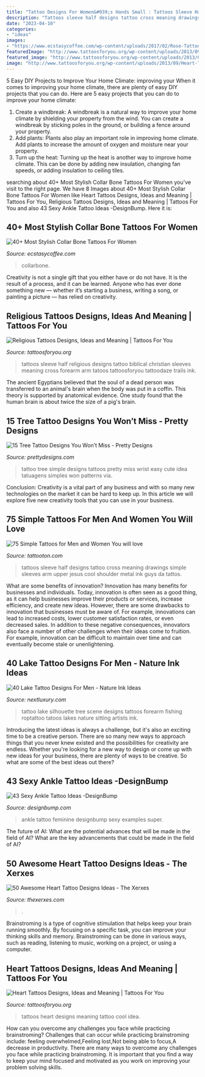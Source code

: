 ```yaml
---
title: "Tattoo Designs For Women&#039;s Hands Small : Tattoos Sleeve Half Designs Tattoo Cross Meaning Drawings Simple Sleeves Arm Upper Jesus Cool Shoulder Metal Ink Guys Da Tattos"
description: "Tattoos sleeve half designs tattoo cross meaning drawings simple sleeves arm upper jesus cool shoulder metal ink guys da tattos"
date: "2023-04-10"
categories:
- "ideas"
images:
- "https://www.ecstasycoffee.com/wp-content/uploads/2017/02/Rose-Tattoo-Ideas-On-Collarbone-For-Girls.jpg"
featuredImage: "http://www.tattoosforyou.org/wp-content/uploads/2013/09/Heart-Tattoos-For-Women-767x1024.jpg"
featured_image: "http://www.tattoosforyou.org/wp-content/uploads/2013/09/Pictures-of-Religious-Tattoos.jpg"
image: "http://www.tattoosforyou.org/wp-content/uploads/2013/09/Heart-Tattoos-For-Women-767x1024.jpg"
---
```



5 Easy DIY Projects to Improve Your Home Climate: improving your
When it comes to improving your home climate, there are plenty of easy DIY projects that you can do. Here are 5 easy projects that you can do to improve your home climate: 
1. Create a windbreak: A windbreak is a natural way to improve your home climate by shielding your property from the wind. You can create a windbreak by sticking poles in the ground, or building a fence around your property. 
2. Add plants: Plants also play an important role in improving home climate. Add plants to increase the amount of oxygen and moisture near your property. 
3. Turn up the heat: Turning up the heat is another way to improve home climate. This can be done by adding new insulation, changing fan speeds, or adding insulation to ceiling tiles. 

	

		
searching about 40+ Most Stylish Collar Bone Tattoos For Women you've visit to the right page. We have 8 Images about 40+ Most Stylish Collar Bone Tattoos For Women like Heart Tattoos Designs, Ideas and Meaning | Tattoos For You, Religious Tattoos Designs, Ideas and Meaning | Tattoos For You and also 43 Sexy Ankle Tattoo Ideas -DesignBump. Here it is:
		
    
## 40+ Most Stylish Collar Bone Tattoos For Women

<img loading=lazy src="https://www.ecstasycoffee.com/wp-content/uploads/2017/02/Rose-Tattoo-Ideas-On-Collarbone-For-Girls.jpg" onerror="this.onerror=null;this.src='https://tse1.mm.bing.net/th?id=OIP.5lhf78vEyYuLKdf_dtWsigAAAA&amp;pid=15.1';" alt="40+ Most Stylish Collar Bone Tattoos For Women">

_Source: ecstasycoffee.com_

>collarbone. 

	

Creativity is not a single gift that you either have or do not have. It is the result of a process, and it can be learned. Anyone who has ever done something new — whether it’s starting a business, writing a song, or painting a picture — has relied on creativity.

    
## Religious Tattoos Designs, Ideas And Meaning | Tattoos For You

<img loading=lazy src="http://www.tattoosforyou.org/wp-content/uploads/2013/09/Pictures-of-Religious-Tattoos.jpg" onerror="this.onerror=null;this.src='https://tse1.mm.bing.net/th?id=OIP.7zVzKlnOgw2M28hXrsA2OQHaJ3&amp;pid=15.1';" alt="Religious Tattoos Designs, Ideas and Meaning | Tattoos For You">

_Source: tattoosforyou.org_

>tattoos sleeve half religious designs tattoo biblical christian sleeves meaning cross forearm arm tatoos tattoosforyou tattoodaze trails ink. 

	

The ancient Egyptians believed that the soul of a dead person was transferred to an animal's brain when the body was put in a coffin. This theory is supported by anatomical evidence. One study found that the human brain is about twice the size of a pig's brain.

    
## 15 Tree Tattoo Designs You Won’t Miss - Pretty Designs

<img loading=lazy src="http://www.prettydesigns.com/wp-content/uploads/2014/12/Simple-Tree-Tattoo.jpg" onerror="this.onerror=null;this.src='https://tse4.mm.bing.net/th?id=OIP.L2rQ_wHFlGn_ggUsYxYuCAHaHa&amp;pid=15.1';" alt="15 Tree Tattoo Designs You Won’t Miss - Pretty Designs">

_Source: prettydesigns.com_

>tattoo tree simple designs tattoos pretty miss wrist easy cute idea tatuagens simples won patterns via. 

	

Conclusion:
Creativity is a vital part of any business and with so many new technologies on the market it can be hard to keep up. In this article we will explore five new creativity tools that you can use in your business.

    
## 75 Simple Tattoos For Men And Women You Will Love

<img loading=lazy src="https://tattooton.com/wp-content/uploads/2016/02/tattoos-for-men-and-women.31.jpg" onerror="this.onerror=null;this.src='https://tse1.mm.bing.net/th?id=OIP.mbHUlCXfp8zp_JzIdBKJ1wHaJ4&amp;pid=15.1';" alt="75 Simple Tattoos for Men and Women You will love">

_Source: tattooton.com_

>tattoos sleeve half designs tattoo cross meaning drawings simple sleeves arm upper jesus cool shoulder metal ink guys da tattos. 

	

What are some benefits of innovation?
Innovation has many benefits for businesses and individuals. Today, innovation is often seen as a good thing, as it can help businesses improve their products or services, increase efficiency, and create new ideas. However, there are some drawbacks to innovation that businesses must be aware of. For example, innovations can lead to increased costs, lower customer satisfaction rates, or even decreased sales. In addition to these negative consequences, innovators also face a number of other challenges when their ideas come to fruition. For example, innovation can be difficult to maintain over time and can eventually become stale or unenlightening.

    
## 40 Lake Tattoo Designs For Men - Nature Ink Ideas

<img loading=lazy src="http://nextluxury.com/wp-content/uploads/inner-forearm-guy-with-lake-tattoo-design.jpg" onerror="this.onerror=null;this.src='https://tse4.mm.bing.net/th?id=OIP.odFEPjh1nQhNW2AESzxoMwHaKT&amp;pid=15.1';" alt="40 Lake Tattoo Designs For Men - Nature Ink Ideas">

_Source: nextluxury.com_

>tattoo lake silhouette tree scene designs tattoos forearm fishing roptattoo tatoos lakes nature sitting artists ink. 

	

Introducing the latest ideas is always a challenge, but it's also an exciting time to be a creative person. There are so many new ways to approach things that you never knew existed and the possibilities for creativity are endless. Whether you're looking for a new way to design or come up with new ideas for your business, there are plenty of ways to be creative. So what are some of the best ideas out there?

    
## 43 Sexy Ankle Tattoo Ideas -DesignBump

<img loading=lazy src="https://cdn.designbump.com/wp-content/uploads/2015/10/ankle-tattoo-ideas41.jpg" onerror="this.onerror=null;this.src='https://tse1.mm.bing.net/th?id=OIP.dW3Z47Rh6xgNbUEKQiczdQHaJ4&amp;pid=15.1';" alt="43 Sexy Ankle Tattoo Ideas -DesignBump">

_Source: designbump.com_

>ankle tattoo feminine designbump sexy examples super. 

	

The future of AI: What are the potential advances that will be made in the field of AI?
What are the key advancements that could be made in the field of AI?

    
## 50 Awesome Heart Tattoo Designs Ideas - The Xerxes

<img loading=lazy src="https://www.thexerxes.com/wp-content/uploads/2015/12/Heart-Tattoo-Ideas-26.jpg" onerror="this.onerror=null;this.src='https://tse4.mm.bing.net/th?id=OIP.yX31lXbxnxnKVfFFP-VfTAHaJ4&amp;pid=15.1';" alt="50 Awesome Heart Tattoo Designs Ideas - The Xerxes">

_Source: thexerxes.com_

>. 

	

Brainstroming is a type of cognitive stimulation that helps keep your brain running smoothly. By focusing on a specific task, you can improve your thinking skills and memory. Brainstroming can be done in various ways, such as reading, listening to music, working on a project, or using a computer.

    
## Heart Tattoos Designs, Ideas And Meaning | Tattoos For You

<img loading=lazy src="http://www.tattoosforyou.org/wp-content/uploads/2013/09/Heart-Tattoos-For-Women-767x1024.jpg" onerror="this.onerror=null;this.src='https://tse3.mm.bing.net/th?id=OIP.uRJ6YawP7MkJvUxzFvBRCgHaJ4&amp;pid=15.1';" alt="Heart Tattoos Designs, Ideas and Meaning | Tattoos For You">

_Source: tattoosforyou.org_

>tattoos heart designs meaning tattoo cool idea. 

	

How can you overcome any challenges you face while practicing brainstroming?
Challenges that can occur while practicing brainstroming include: feeling overwhelmed,Feeling lost,Not being able to focus,A decrease in productivity. There are many ways to overcome any challenges you face while practicing brainstroming. It is important that you find a way to keep your mind focused and motivated as you work on improving your problem solving skills.

